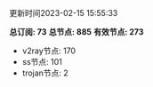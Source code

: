 更新时间2023-02-15 15:55:33

**总订阅: 73**
**总节点: 885**
**有效节点: 273**
- v2ray节点: 170
- ss节点: 101
- trojan节点: 2
